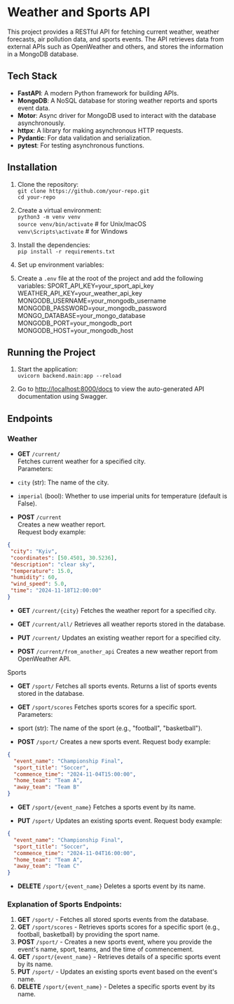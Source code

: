 # Weather and Sports API

This project provides a RESTful API for fetching current weather, weather forecasts, air pollution data, and sports events. The API retrieves data from external APIs such as OpenWeather and others, and stores the information in a MongoDB database.

## Tech Stack

- **FastAPI**: A modern Python framework for building APIs.
- **MongoDB**: A NoSQL database for storing weather reports and sports event data.
- **Motor**: Async driver for MongoDB used to interact with the database asynchronously.
- **httpx**: A library for making asynchronous HTTP requests.
- **Pydantic**: For data validation and serialization.
- **pytest**: For testing asynchronous functions.

## Installation

1. Clone the repository:  
   `git clone https://github.com/your-repo.git`  
   `cd your-repo`

2. Create a virtual environment:  
   `python3 -m venv venv`  
   `source venv/bin/activate`  # for Unix/macOS  
   `venv\Scripts\activate`  # for Windows

3. Install the dependencies:  
   `pip install -r requirements.txt`

4. Set up environment variables:

5. Create a `.env` file at the root of the project and add the following variables:
SPORT_API_KEY=your_sport_api_key WEATHER_API_KEY=your_weather_api_key MONGODB_USERNAME=your_mongodb_username MONGODB_PASSWORD=your_mongodb_password MONGO_DATABASE=your_mongo_database MONGODB_PORT=your_mongodb_port MONGODB_HOST=your_mongodb_host
## Running the Project

1. Start the application:  
`uvicorn backend.main:app --reload`

2. Go to [http://localhost:8000/docs](http://localhost:8000/docs) to view the auto-generated API documentation using Swagger.

## Endpoints

### Weather

- **GET** `/current/`  
Fetches current weather for a specified city.  
Parameters:  
- `city` (str): The name of the city.  
- `imperial` (bool): Whether to use imperial units for temperature (default is False).

- **POST** `/current`  
Creates a new weather report.  
Request body example:  
```json  
{  
 "city": "Kyiv",  
 "coordinates": [50.4501, 30.5236],  
 "description": "clear sky",  
 "temperature": 15.0,  
 "humidity": 60,  
 "wind_speed": 5.0,  
 "time": "2024-11-18T12:00:00"  
}
```

- **GET** `/current/{city}`
Fetches the weather report for a specified city.

- **GET** `/current/all/`
Retrieves all weather reports stored in the database.

- **PUT** `/current/`
Updates an existing weather report for a specified city.

- **POST** `/current/from_another_api`
Creates a new weather report from OpenWeather API.

Sports
- **GET** `/sport/`
Fetches all sports events.
Returns a list of sports events stored in the database.

- **GET** `/sport/scores`
Fetches sports scores for a specific sport.
Parameters:
- sport (str): The name of the sport (e.g., "football", "basketball").

- **POST** `/sport/`
Creates a new sports event.
Request body example:
```json  
{
  "event_name": "Championship Final",
  "sport_title": "Soccer",
  "commence_time": "2024-11-04T15:00:00",
  "home_team": "Team A",
  "away_team": "Team B"
}
```

- **GET** `/sport/{event_name}`
Fetches a sports event by its name.

- **PUT** `/sport/`
Updates an existing sports event.
Request body example:
```json  
{
  "event_name": "Championship Final",
  "sport_title": "Soccer",
  "commence_time": "2024-11-04T16:00:00",
  "home_team": "Team A",
  "away_team": "Team C"
}
```

- **DELETE** `/sport/{event_name}`
Deletes a sports event by its name.

### Explanation of Sports Endpoints:
1. **GET** `/sport/` - Fetches all stored sports events from the database.
2. **GET** `/sport/scores` - Retrieves sports scores for a specific sport (e.g., football, basketball) by providing the sport name.
3. **POST** `/sport/` - Creates a new sports event, where you provide the event's name, sport, teams, and the time of commencement.
4. **GET** `/sport/{event_name}` - Retrieves details of a specific sports event by its name.
5. **PUT** `/sport/` - Updates an existing sports event based on the event's name.
6. **DELETE** `/sport/{event_name}` - Deletes a specific sports event by its name.
